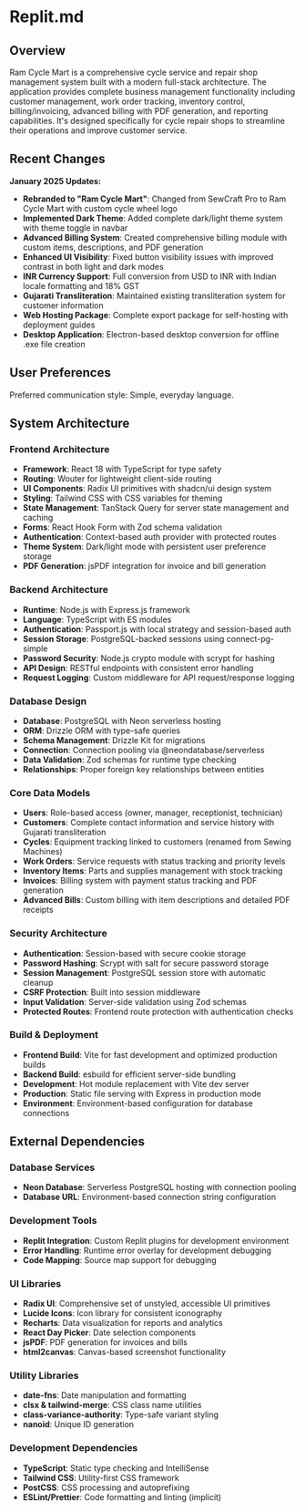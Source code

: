 # Replit.md

## Overview

Ram Cycle Mart is a comprehensive cycle service and repair shop management system built with a modern full-stack architecture. The application provides complete business management functionality including customer management, work order tracking, inventory control, billing/invoicing, advanced billing with PDF generation, and reporting capabilities. It's designed specifically for cycle repair shops to streamline their operations and improve customer service.

## Recent Changes

**January 2025 Updates:**
- **Rebranded to "Ram Cycle Mart"**: Changed from SewCraft Pro to Ram Cycle Mart with custom cycle wheel logo
- **Implemented Dark Theme**: Added complete dark/light theme system with theme toggle in navbar
- **Advanced Billing System**: Created comprehensive billing module with custom items, descriptions, and PDF generation
- **Enhanced UI Visibility**: Fixed button visibility issues with improved contrast in both light and dark modes
- **INR Currency Support**: Full conversion from USD to INR with Indian locale formatting and 18% GST
- **Gujarati Transliteration**: Maintained existing transliteration system for customer information
- **Web Hosting Package**: Complete export package for self-hosting with deployment guides
- **Desktop Application**: Electron-based desktop conversion for offline .exe file creation

## User Preferences

Preferred communication style: Simple, everyday language.

## System Architecture

### Frontend Architecture
- **Framework**: React 18 with TypeScript for type safety
- **Routing**: Wouter for lightweight client-side routing
- **UI Components**: Radix UI primitives with shadcn/ui design system
- **Styling**: Tailwind CSS with CSS variables for theming
- **State Management**: TanStack Query for server state management and caching
- **Forms**: React Hook Form with Zod schema validation
- **Authentication**: Context-based auth provider with protected routes
- **Theme System**: Dark/light mode with persistent user preference storage
- **PDF Generation**: jsPDF integration for invoice and bill generation

### Backend Architecture
- **Runtime**: Node.js with Express.js framework
- **Language**: TypeScript with ES modules
- **Authentication**: Passport.js with local strategy and session-based auth
- **Session Storage**: PostgreSQL-backed sessions using connect-pg-simple
- **Password Security**: Node.js crypto module with scrypt for hashing
- **API Design**: RESTful endpoints with consistent error handling
- **Request Logging**: Custom middleware for API request/response logging

### Database Design
- **Database**: PostgreSQL with Neon serverless hosting
- **ORM**: Drizzle ORM with type-safe queries
- **Schema Management**: Drizzle Kit for migrations
- **Connection**: Connection pooling via @neondatabase/serverless
- **Data Validation**: Zod schemas for runtime type checking
- **Relationships**: Proper foreign key relationships between entities

### Core Data Models
- **Users**: Role-based access (owner, manager, receptionist, technician)
- **Customers**: Complete contact information and service history with Gujarati transliteration
- **Cycles**: Equipment tracking linked to customers (renamed from Sewing Machines)
- **Work Orders**: Service requests with status tracking and priority levels
- **Inventory Items**: Parts and supplies management with stock tracking
- **Invoices**: Billing system with payment status tracking and PDF generation
- **Advanced Bills**: Custom billing with item descriptions and detailed PDF receipts

### Security Architecture
- **Authentication**: Session-based with secure cookie storage
- **Password Hashing**: Scrypt with salt for secure password storage
- **Session Management**: PostgreSQL session store with automatic cleanup
- **CSRF Protection**: Built into session middleware
- **Input Validation**: Server-side validation using Zod schemas
- **Protected Routes**: Frontend route protection with authentication checks

### Build & Deployment
- **Frontend Build**: Vite for fast development and optimized production builds
- **Backend Build**: esbuild for efficient server-side bundling
- **Development**: Hot module replacement with Vite dev server
- **Production**: Static file serving with Express in production mode
- **Environment**: Environment-based configuration for database connections

## External Dependencies

### Database Services
- **Neon Database**: Serverless PostgreSQL hosting with connection pooling
- **Database URL**: Environment-based connection string configuration

### Development Tools
- **Replit Integration**: Custom Replit plugins for development environment
- **Error Handling**: Runtime error overlay for development debugging
- **Code Mapping**: Source map support for debugging

### UI Libraries
- **Radix UI**: Comprehensive set of unstyled, accessible UI primitives
- **Lucide Icons**: Icon library for consistent iconography
- **Recharts**: Data visualization for reports and analytics
- **React Day Picker**: Date selection components
- **jsPDF**: PDF generation for invoices and bills
- **html2canvas**: Canvas-based screenshot functionality

### Utility Libraries
- **date-fns**: Date manipulation and formatting
- **clsx & tailwind-merge**: CSS class name utilities
- **class-variance-authority**: Type-safe variant styling
- **nanoid**: Unique ID generation

### Development Dependencies
- **TypeScript**: Static type checking and IntelliSense
- **Tailwind CSS**: Utility-first CSS framework
- **PostCSS**: CSS processing and autoprefixing
- **ESLint/Prettier**: Code formatting and linting (implicit)